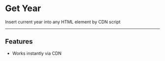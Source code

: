 # Get Year

Insert current year into any HTML element by CDN script

---
## Features

- Works instantly via CDN <script> tag
- Config through `data-get-year` attribute
- Supports default `.current-year` class

---

## Usage

```html
<span class="current-year"></span>
<script src="https://cdn.jsdelivr.net/npm/get-year"></script>
```

## Extended Configuration

```html
<div data-get-year=".footer-year"></div>
```

**Parameters:**

`data-get-year="[selector]"`

- Optional parameter: CSS selector to target other elements
- If empty, updates the element itself

---

### Example Implementation

```html

<!DOCTYPE html>
<html>
<head>
    <title>Get Year Example</title>
    <script src="https://cdn.jsdelivr.net/npm/get-year"></script>
</head>
<body>
    <!-- Basic usage -->
    Copyright © <span class="current-year"></span>
</body>
</html>

```

---

## License

MIT License

---

## Contributing

Contributions welcome! Feel free to:

- Fork the repository
- Submit pull requests
- File issues
- Suggest improvements

